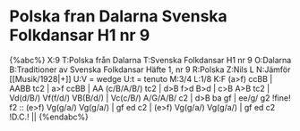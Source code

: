 # Polska fran Dalarna Svenska Folkdansar H1 nr 9

{%abc%}
X:9
T:Polska från Dalarna
T:Svenska Folkdansar H1 nr 9
O:Dalarna
B:Traditioner av Svenska Folkdansar Häfte 1, nr 9
R:Polska
Z:Nils L
N:Jämför [[Musik/1928|+]]
U:V = wedge
U:t = tenuto
M:3/4
L:1/8
K:F
(a>f) ccBB | AABB tc2 | a>f ccBB | AA (c/B/A/B/) tc2 |
d>B f>d B>d | c>B A>B tc2 | Vd(d/B/) Vf(f/d/) VB(B/d/) | Vc(c/B/) A/G/A/B/ c2 |
d>B ba gf | ee/g/ g2 !fine! f2 :: (e>f) Vg(g/a/) Vg(g/a/) | gf ed c2 |
(e>f) Vg(g/a/) Vg(g/a/) | gf ed c2 !D.C.! ||
{%endabc%}
